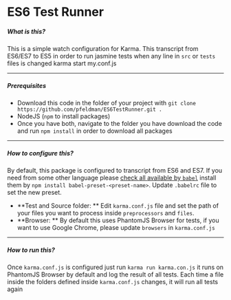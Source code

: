 # ES6 Test Runner

##### What is this?

This is a simple watch configuration for Karma. This transcript from ES6/ES7 to ES5 in order to run jasmine tests when any line in `src` or `tests` files is changed
karma start my.conf.js

---

##### Prerequisites

* Download this code in the folder of your project with `git clone https://github.com/pfeldman/ES6TestRunner.git .`
* NodeJS (`npm` to install packages)
* Once you have both, navigate to the folder you have download the code and run `npm install` in order to download all packages

---

##### How to configure this?

By default, this package is configured to transcript from ES6 and ES7. If you need from some other language please [check all available by `babel`](https://babeljs.io/docs/plugins/) install them by `npm install babel-preset-<preset-name>`. Update `.babelrc` file to set the new preset.

* **Test and Source folder: ** Edit `karma.conf.js` file and set the path of your files you want to process inside `preprocessors` and `files`.
* **Browser: ** By default this uses PhantomJS Browser for tests, if you want to use Google Chrome, please update `browsers` in `karma.conf.js`
---

##### How to run this?

Once `karma.conf.js` is configured just run `karma run karma.con.js` it runs on PhantomJS Browser by default and log the result of all tests. Each time a file inside the folders defined inside `karma.conf.js` changes, it will run all tests again
